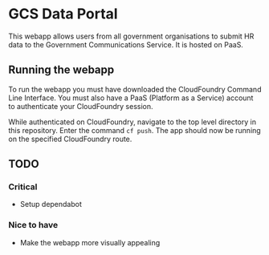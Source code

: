 # GCS Data Portal

This webapp allows users from all government organisations to submit HR data to the Government Communications Service. It is hosted on PaaS. 

## Running the webapp

To run the webapp you must have downloaded the CloudFoundry Command Line Interface. You must also have a PaaS (Platform as a Service) account to authenticate your CloudFoundry session. 

While authenticated on CloudFoundry, navigate to the top level directory in this repository. Enter the command ```cf push```. The app should now be running on the specified CloudFoundry route.

## TODO

### Critical 

- Setup dependabot

### Nice to have

- Make the webapp more visually appealing
